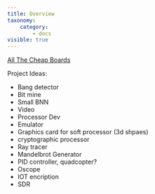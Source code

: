 ```yaml
---
title: Overview
taxonomy:
    category:
        - docs
visible: true
---
```


[All The Cheap Boards](https://joelw.id.au/FPGA/CheapFPGADevelopmentBoards)


Project Ideas:
* 	Bang detector
* 	Bit mine
* 	Small BNN
* 	Video
* 	Processor Dev
* 	Emulator
* 	Graphics card for soft processor (3d shpaes)
* 	cryptographic processor
* 	Ray tracer
* 	Mandelbrot Generator
* 	PID controller, quadcopter?
* 	Oscope
* 	IOT encription
* 	SDR

